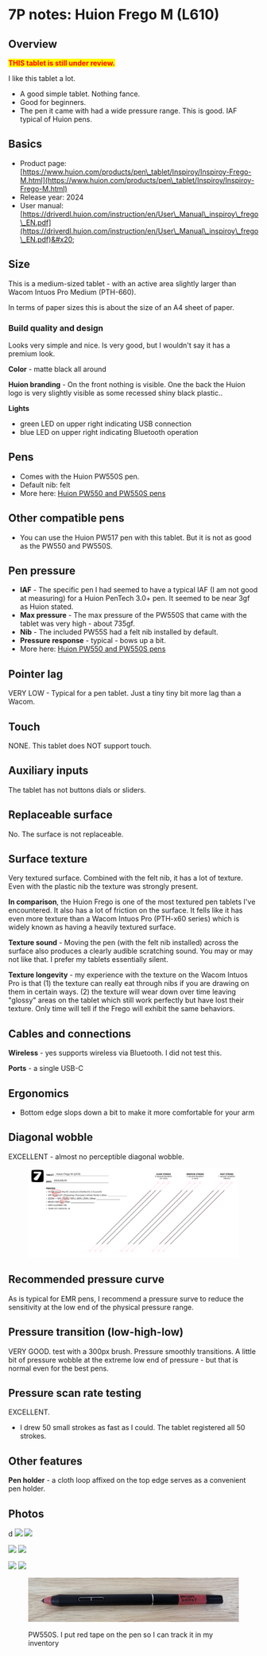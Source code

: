 # 7P notes: Huion Frego M (L610)

## Overview

<mark style="color:red;">**THIS tablet is still under review.**</mark>

I like this tablet a lot.

* A good simple tablet. Nothing fance.
* Good for beginners.&#x20;
* The pen it came with had a wide pressure range. This is good. IAF typical of Huion pens.

## Basics

* Product page: [https://www.huion.com/products/pen\_tablet/Inspiroy/Inspiroy-Frego-M.html](https://www.huion.com/products/pen\_tablet/Inspiroy/Inspiroy-Frego-M.html)
* Release year: 2024&#x20;
* User manual: [https://driverdl.huion.com/instruction/en/User\_Manual\_inspiroy\_frego\_EN.pdf](https://driverdl.huion.com/instruction/en/User\_Manual\_inspiroy\_frego\_EN.pdf)&#x20;

## Size <a href="#size" id="size"></a>

This is a medium-sized tablet - with an active area slightly larger than Wacom Intuos Pro Medium (PTH-660).

In terms of paper sizes this is about the size of an A4 sheet of paper.

### **Build quality and design** <a href="#build-quality-and-design" id="build-quality-and-design"></a>

Looks very simple and nice. Is very good, but I wouldn't say it has a premium look.&#x20;

**Color** - matte black all around

**Huion branding** - On the front nothing is visible. One the back the Huion logo is very slightly visible as some recessed shiny black plastic..

**Lights**&#x20;

* green LED on upper right indicating USB connection
* blue LED on upper right indicating Bluetooth operation

## Pens

* Comes with the Huion PW550S pen.
* Default nib: felt
* More here: [Huion PW550 and PW550S pens](../huion-pen-models/huion-pw550-and-pw550s-pens.md)

## Other compatible pens

* You can use the Huion PW517 pen with this tablet. But it is not as good as the PW550 and PW550S.

## Pen pressure

* **IAF** - The specific pen I had seemed to have a typical IAF (I am not good at measuring) for a Huion PenTech 3.0+ pen. It seemed to be near 3gf as Huion stated.
* **Max pressure** - The max pressure of the PW550S that came with the tablet was very high - about 735gf.&#x20;
* **Nib** - The included PW55S had a felt nib installed by default.
* **Pressure response** - typical - bows up a bit.&#x20;
* More here: [Huion PW550 and PW550S pens](../huion-pen-models/huion-pw550-and-pw550s-pens.md)

## Pointer lag

VERY LOW - Typical for a pen tablet. Just a tiny tiny bit more lag than a Wacom.

## Touch

NONE. This tablet does NOT support touch.

## Auxiliary inputs&#x20;

The tablet has not buttons dials or sliders.

## Replaceable surface

No. The surface is not replaceable.

## Surface texture

Very textured surface. Combined with the felt nib, it has a lot of texture. Even with the plastic nib the texture was strongly present.

**In comparison**, the Huion Frego is one of the most textured pen tablets I've encountered. It also has a lot of friction on the surface. It fells like it has even more texture than a Wacom Intuos Pro (PTH-x60 series) which is widely known as having a heavily textured surface.

**Texture sound** - Moving the pen (with the felt nib installed) across the surface also produces a clearly audible scratching sound. You may or may not like that. I prefer my tablets essentially silent.

**Texture longevity** - my experience with the texture on the Wacom Intuos Pro is that (1) the texture can really eat through nibs if you are drawing on them in certain ways. (2) the texture will wear down over time leaving "glossy" areas on the tablet which still work perfectly but have lost their texture. Only time will tell if the Frego will exhibit the same behaviors.

## Cables and connections

**Wireless** - yes supports wireless via Bluetooth. I did not test this.

**Ports** - a single USB-C

## Ergonomics

* Bottom edge slops down a bit to make it more comfortable for your arm

## Diagonal wobble

EXCELLENT - almost no perceptible diagonal wobble.

<figure><img src="../../../.gitbook/assets/Diag Wobble Huion Frego M (L610) 2024_08_30.png" alt=""><figcaption></figcaption></figure>

## Recommended pressure curve

As is typical for EMR pens, I recommend a pressure surve to reduce the sensitivity at the low end of the physical pressure range.

## Pressure transition (low-high-low)

VERY GOOD. test with a 300px brush. Pressure smoothly transitions. A little bit of pressure wobble at the extreme low end of pressure - but that is normal even for the best pens.

## Pressure scan rate testing

EXCELLENT.&#x20;

* I drew 50 small strokes as fast as I could. The tablet registered all 50 strokes.

## Other features

**Pen holder** - a cloth loop affixed on the top edge serves as a convenient pen holder.

## Photos

d ![](<../../../.gitbook/assets/20240831\_125710 (Large) (1).jpg>)  ![](<../../../.gitbook/assets/20240831\_125734 (Large) (3).jpg>)



![](<../../../.gitbook/assets/20240831\_130151 (Large).jpg>)   ![](<../../../.gitbook/assets/20240831\_130158 (Large) (1).jpg>)

![](<../../../.gitbook/assets/20240831\_130210 (Large).jpg>)  ![](<../../../.gitbook/assets/20240831\_130246 (Large).jpg>)

<figure><img src="../../../.gitbook/assets/20240831_125840 (Large).jpg" alt=""><figcaption><p>PW550S. I put red tape on the pen so I can track it in my inventory</p></figcaption></figure>

